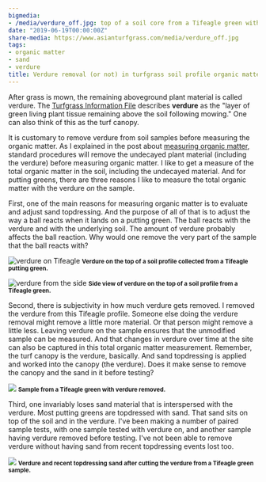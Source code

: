 ```yaml
---
bigmedia:
- /media/verdure_off.jpg: top of a soil core from a Tifeagle green with verdure removed
date: "2019-06-19T00:00:00Z"
share-media: https://www.asianturfgrass.com/media/verdure_off.jpg
tags:
- organic matter
- sand
- verdure
title: Verdure removal (or not) in turfgrass soil profile organic matter tests
---
```


After grass is mown, the remaining aboveground plant material is called verdure. The [Turfgrass Information File](http://tic.msu.edu/tgif) describes **verdure** as the "layer of green living plant tissue remaining above the soil following mowing." One can also think of this as the turf canopy. 

It is customary to remove verdure from soil samples before measuring the organic matter. As I explained in the post about [measuring organic matter](https://www.asianturfgrass.com/2019-06-10-measuring-organic-matter/), standard procedures will remove the undecayed plant material (including the verdure) before measuring organic matter. I like to get a measure of the total organic matter in the soil, including the undecayed material. And for putting greens, there are three reasons I like to measure the total organic matter with the verdure *on* the sample.

First, one of the main reasons for measuring organic matter is to evaluate and adjust sand topdressing. And the purpose of all of that is to adjust the way a ball reacts when it lands on a putting green. The ball reacts with the verdure and with the underlying soil. The amount of verdure probably affects the ball reaction. Why would one remove the very part of the sample that the ball reacts with? 

![verdure on Tifeagle](/media/verdure_on.jpg)
<small><strong>Verdure on the top of a soil profile collected from a Tifeagle putting green.</strong></small>

![verdure from the side](/media/verdure_side.jpg)
<small><strong>Side view of verdure on the top of a soil profile from a Tifeagle green.</strong></small>

Second, there is subjectivity in how much verdure gets removed. I removed the verdure from this Tifeagle profile. Someone else doing the verdure removal might remove a little more material. Or that person might remove a little less. Leaving verdure on the sample ensures that the unmodified sample can be measured. And that changes in verdure over time at the site can also be captured in this total organic matter measurement. Remember, the turf canopy is the verdure, basically. And sand topdressing is applied and worked into the canopy (the verdure). Does it make sense to remove the canopy and the sand in it before testing?

![](/media/verdure_off.jpg)
<small><strong>Sample from a Tifeagle green with verdure removed.</strong></small>

Third, one invariably loses sand material that is interspersed with the verdure. Most putting greens are topdressed with sand. That sand sits on top of the soil and in the verdure. I've been making a number of paired sample tests, with one sample tested with verdure on, and another sample having verdure removed before testing. I've not been able to remove verdure without having sand from recent topdressing events lost too.

![](/media/verdure_sand.jpg)
<small><strong>Verdure and recent topdressing sand after cutting the verdure from a Tifeagle green sample.</strong></small>









